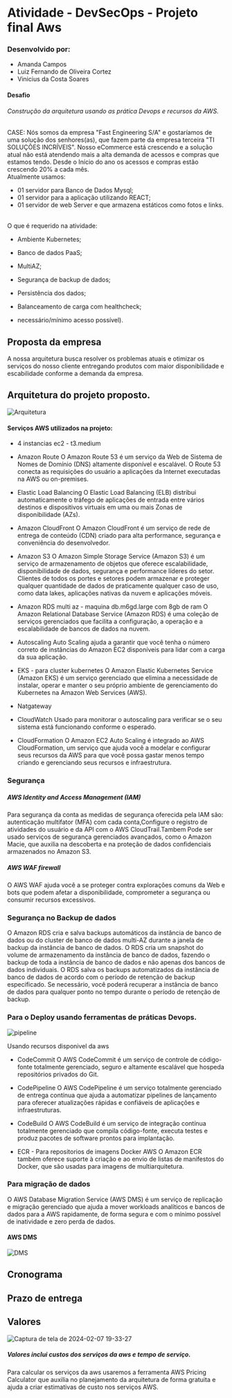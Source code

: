 # Atividade - DevSecOps - Projeto final Aws

### Desenvolvido por:
- Amanda Campos
- Luiz Fernando de Oliveira Cortez
- Vinicius da Costa Soares

#### Desafio
###### Construção da arquitetura usando as prática Devops e recursos da AWS.

CASE:
Nós somos da empresa "Fast Engineering
S/A" e gostaríamos de uma solução dos
senhores(as), que fazem parte da empresa
terceira "TI SOLUÇÕES INCRÍVEIS".
Nosso eCommerce está crescendo e a solução
atual não está atendendo mais a alta demanda
de acessos e compras que estamos tendo.
Desde o Início do ano os acessos e compras
estão crescendo 20% a cada mês.
</br>
Atualmente usamos:
* 01 servidor para Banco de Dados Mysql;
* 01 servidor para a aplicação utilizando REACT;
* 01 servidor de web Server e que armazena
estáticos como fotos e links.
</br>
O que é requerido na atividade:
  </br>
  
- Ambiente Kubernetes;
  
- Banco de dados PaaS;
  
- MultiAZ;
  
- Segurança de backup de dados;
  
- Persistência dos dados;
  
- Balanceamento de carga com healthcheck;
  
- necessário/mínimo acesso possível).



## Proposta da empresa 
A nossa arquitetura busca resolver os problemas atuais e otimizar os serviços do nosso cliente
entregando produtos com maior disponibilidade e escabilidade conforme a demanda da empresa.

## Arquitetura do projeto proposto.





![Arquitetura](https://github.com/luizcortezdev/atividade-final-compass-uol/blob/main/diagrama.svg)



#### Serviços AWS utilizados na projeto:
- 4 instancias ec2 - t3.medium
  
- Amazon Route
   O Amazon Route 53 é um serviço da Web de Sistema de Nomes de Domínio (DNS) altamente disponível e escalável.
   O Route 53 conecta as requisições do usuário a aplicações da Internet executadas na AWS ou on-premises.

- Elastic Load Balancing
   O Elastic Load Balancing (ELB) distribui automaticamente o tráfego de aplicações de entrada entre vários destinos e dispositivos virtuais
   em uma ou mais Zonas de disponibilidade (AZs).
 
- Amazon CloudFront
   O Amazon CloudFront é um serviço de rede de entrega de conteúdo (CDN) criado para alta performance, segurança e conveniência do desenvolvedor.
  
 
- Amazon S3
   O Amazon Simple Storage Service (Amazon S3) é um serviço de armazenamento de objetos que oferece escalabilidade, disponibilidade de dados, segurança e performance líderes do setor. Clientes de todos os portes e setores podem armazenar e proteger qualquer quantidade de dados
  de praticamente qualquer caso de uso, como data lakes, aplicações nativas da nuvem e aplicações móveis.
  
  
- Amazon RDS multi az - maquina db.m6gd.large com 8gb de ram
   O Amazon Relational Database Service (Amazon RDS) é uma coleção de serviços gerenciados que facilita a configuração, a operação e a escalabilidade de bancos de dados na nuvem.

- Autoscaling
   Auto Scaling ajuda a garantir que você tenha o número correto de instâncias do Amazon EC2 disponíveis para lidar com a carga da sua aplicação.
  
- EKS - para cluster kubernetes
   O Amazon Elastic Kubernetes Service (Amazon EKS) é um serviço gerenciado que elimina a necessidade de instalar, operar e manter o seu próprio ambiente de gerenciamento do Kubernetes na Amazon Web Services (AWS).
  
- Natgateway
    
- CloudWatch
  Usado para monitorar o autoscaling para verificar se o seu sistema está funcionando conforme o esperado.
  
- CloudFormation
   O Amazon EC2 Auto Scaling é integrado ao AWS CloudFormation, um serviço que ajuda você a modelar e configurar seus recursos da AWS para que você possa gastar menos tempo criando e gerenciando seus recursos e infraestrutura.
  
### Segurança
##### AWS Identity and Access Management (IAM)
Para segurança da conta as medidas de segurança oferecida pela IAM são: autenticação multifator (MFA) com cada conta,Configure o registro de atividades do usuário e da API com o AWS CloudTrail.Tambem Pode ser usado serviços de segurança gerenciados avançados, como o Amazon Macie, que auxilia na descoberta e na proteção de dados confidenciais armazenados no Amazon S3.
##### AWS WAF firewall
O AWS WAF ajuda você a se proteger contra explorações comuns da Web e bots que podem afetar a disponibilidade, comprometer a segurança ou consumir recursos excessivos.
### Segurança no Backup de dados
O Amazon RDS cria e salva backups automáticos da instância de banco de dados ou do cluster de banco de dados multi-AZ durante a janela de backup da instância de banco de dados. O RDS cria um snapshot do volume de armazenamento da instância de banco de dados, fazendo o backup de toda a instância de banco de dados e não apenas dos bancos de dados individuais. O RDS salva os backups automatizados da instância de banco de dados de acordo com o período de retenção de backup especificado. Se necessário, você poderá recuperar a instância de banco de dados para qualquer ponto no tempo durante o período de retenção de backup.



### Para o Deploy usando ferramentas de práticas Devops.

![pipeline](https://github.com/luizcortezdev/atividade-final-compass-uol/blob/main/pipeline.svg)



Usando recursos disponivel da aws
- CodeCommit
   O AWS CodeCommit é um serviço de controle de código-fonte totalmente gerenciado, seguro e altamente escalável que hospeda repositórios privados do Git.
  
- CodePipeline
  O AWS CodePipeline é um serviço totalmente gerenciado de entrega contínua que ajuda a automatizar pipelines de lançamento para oferecer atualizações rápidas e confiáveis de aplicações e infraestruturas.
  
- CodeBuild
  O AWS CodeBuild é um serviço de integração contínua totalmente gerenciado que compila código-fonte, executa testes e produz pacotes de software prontos para implantação.

- ECR - Para repositorios de imagens Docker AWS
  O Amazon ECR também oferece suporte à criação e ao envio de listas de manifestos do Docker, que são usadas para imagens de multiarquitetura.

### Para migração de dados
O AWS Database Migration Service (AWS DMS) é um serviço de replicação e migração gerenciado que ajuda a mover
workloads analíticos e bancos de dados para a AWS rapidamente, de forma segura e com o mínimo possível de inatividade e zero perda de dados.

#### AWS DMS
![DMS](https://github.com/luizcortezdev/atividade-final-compass-uol/blob/main/dms.svg)

  
  
## Cronograma 

## Prazo de entrega



## Valores
![Captura de tela de 2024-02-07 19-33-27](https://github.com/luizcortezdev/atividade-final-compass-uol/assets/138727208/a7e0a527-1e70-47bc-9708-5826f7c34643)



##### Valores inclui custos dos serviços da aws e tempo de serviço.
Para calcular os serviços da aws usaremos a ferramenta AWS Pricing Calculator que auxilia no planejamento da arquitetura de forma gratuita e ajuda a criar estimativas de custo nos serviços AWS.




